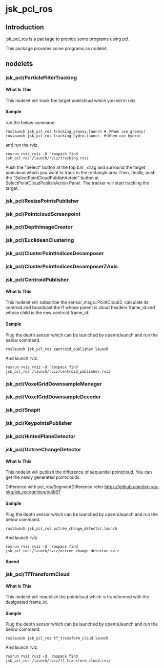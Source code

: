 # jsk\_pcl\_ros


## Introduction
jsk\_pcl\_ros is a package to provide some programs using [pcl](http://pointclouds.org).

This package provides some programs as nodelet.

## nodelets
### jsk\_pcl/ParticleFilterTracking
#### What Is This

This nodelet will track the target pointcloud which you set in rviz.

#### Sample

run the below command.

```
roslaunch jsk_pcl_ros tracking_groovy.launch # (When use groovy)  
roslaunch jsk_pcl_ros tracking_hydro.launch  #(When use hydro)
```

and run the rviz.


```
rosrun rviz rviz -D `rospack find jsk_pcl_ros`/launch/rviz/tracking.rviz
```

Push the "Select" button at the top bar , drag and surround the target poincloud which you want to track in the rectangle area.Then, finally, push the "SelectPointCloudPublishActoin" button at SelectPointCloudPublishAction Panel. The tracker will start tracking the target.


### jsk\_pcl/ResizePointsPublisher
### jsk\_pcl/PointcloudScreenpoint
### jsk\_pcl/DepthImageCreator
### jsk\_pcl/EuclideanClustering
### jsk\_pcl/ClusterPointIndicesDecomposer
### jsk\_pcl/ClusterPointIndicesDecomposerZAxis
### jsk\_pcl/CentroidPublisher
#### What Is This

This nodelet will subscribe the sensor_msgs::PointCloud2, calculate its centroid  and boardcast the tf whose parent is cloud headers frame_id and whose child is the new centroid frame_id.

#### Sample
Plug the depth sensor which can be launched by openni.launch and run the below command.

```
roslaunch jsk_pcl_ros centroid_publisher.launch
```

And launch rviz.

```
rosrun rviz rviz -d `rospack find jsk_pcl_ros`/launch/rviz/centroid_publisher.rviz
```

### jsk\_pcl/VoxelGridDownsampleManager
### jsk\_pcl/VoxelGridDownsampleDecoder
### jsk\_pcl/Snapit
### jsk\_pcl/KeypointsPublisher
### jsk\_pcl/HintedPlaneDetector
### jsk\_pcl/OctreeChangeDetector
#### What Is This

This nodelet will publish the difference of sequential pointcloud. You can get the newly generated pointclouds.

Difference with pcl_ros/SegmentDifference refer https://github.com/jsk-ros-pkg/jsk_recognition/pull/67

#### Sample

Plug the depth sensor which can be launched by openni.launch and run the below command.

```
roslaunch jsk_pcl_ros octree_change_detector.launch
```

And launch rviz.

```
rosrun rviz rviz -d `rospack find jsk_pcl_ros`/launch/rviz/octree_change_detector.rviz
```

#### Speed

### jsk\_pcl/TfTransformCloud
#### What Is This

This nodelet will republish the pointcloud which is transformed with the designated frame_id.

#### Sample
Plug the depth sensor which can be launched by openni.launch and run the below command.

```
roslaunch jsk_pcl_ros tf_transform_cloud.launch
```

And launch rviz.

```
rosrun rviz rviz -d `rospack find jsk_pcl_ros`/launch/rviz/tf_transform_cloud.rviz
```

